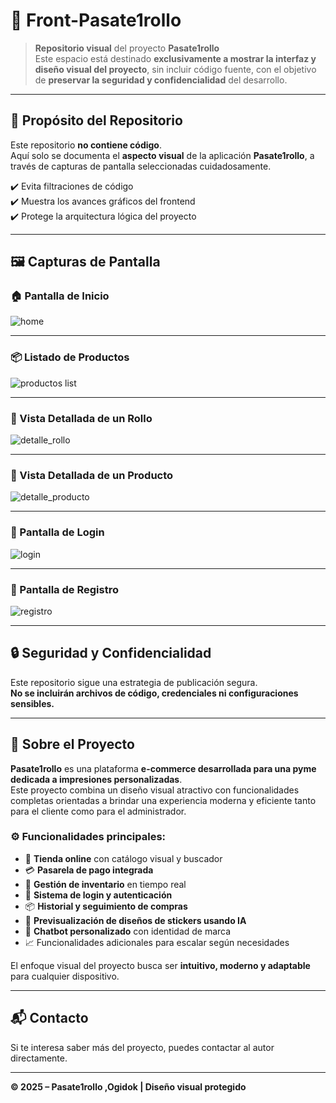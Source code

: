 # 🧻 Front-Pasate1rollo

> **Repositorio visual** del proyecto **Pasate1rollo**  
> Este espacio está destinado **exclusivamente a mostrar la interfaz y diseño visual del proyecto**, sin incluir código fuente, con el objetivo de **preservar la seguridad y confidencialidad** del desarrollo.

---

## 🎯 Propósito del Repositorio

Este repositorio **no contiene código**.  
Aquí solo se documenta el **aspecto visual** de la aplicación **Pasate1rollo**, a través de capturas de pantalla seleccionadas cuidadosamente.

✔️ Evita filtraciones de código  
✔️ Muestra los avances gráficos del frontend  
✔️ Protege la arquitectura lógica del proyecto

---

## 🖼️ Capturas de Pantalla

### 🏠 Pantalla de Inicio
![home](https://github.com/user-attachments/assets/b4b67e53-aeb2-427d-8098-edf0d23e50dc)

---
### 📦 Listado de Productos
![productos list](https://github.com/user-attachments/assets/f3d9d6f4-227b-4e97-bf36-0a9892671723)

---
### 📜 Vista Detallada de un Rollo
![detalle_rollo](https://github.com/user-attachments/assets/35ea90a8-deb1-4c5b-ac1f-ac5f77b6ccfe)


---
### 📜 Vista Detallada de un Producto
![detalle_producto](https://github.com/user-attachments/assets/32ae7ab0-c837-4a0a-8d9c-532fd88a5747)

---


### 🔐 Pantalla de Login
![login](https://github.com/user-attachments/assets/9e5eb75f-1810-4287-b84f-fd2afe4ba5b8)

---

### 📝 Pantalla de Registro
![registro](https://github.com/user-attachments/assets/1389aeaa-af43-4b95-b4ea-9b6f4b8699be)

---

## 🔒 Seguridad y Confidencialidad

Este repositorio sigue una estrategia de publicación segura.  
**No se incluirán archivos de código, credenciales ni configuraciones sensibles.**

---

## 🧠 Sobre el Proyecto

**Pasate1rollo** es una plataforma **e-commerce desarrollada para una pyme dedicada a impresiones personalizadas**.  
Este proyecto combina un diseño visual atractivo con funcionalidades completas orientadas a brindar una experiencia moderna y eficiente tanto para el cliente como para el administrador.

### ⚙️ Funcionalidades principales:

- 🛒 **Tienda online** con catálogo visual y buscador  
- 💳 **Pasarela de pago integrada**  
- 🧾 **Gestión de inventario** en tiempo real  
- 🔐 **Sistema de login y autenticación**  
- 📦 **Historial y seguimiento de compras**  
- 🧠 **Previsualización de diseños de stickers usando IA**  
- 🤖 **Chatbot personalizado** con identidad de marca  
- 📈 Funcionalidades adicionales para escalar según necesidades

El enfoque visual del proyecto busca ser **intuitivo, moderno y adaptable** para cualquier dispositivo.

---

## 📬 Contacto

Si te interesa saber más del proyecto, puedes contactar al autor directamente.

---

**© 2025 – Pasate1rollo ,Ogidok | Diseño visual protegido**

